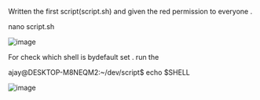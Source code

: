 Written the first script(script.sh) and given the red permission to everyone .

nano script.sh

![image](https://github.com/user-attachments/assets/38e79a5d-e1b5-42c5-91c6-963e14df5090)

For check which shell is bydefault set . run the 

ajay@DESKTOP-M8NEQM2:~/dev/script$ echo $SHELL

![image](https://github.com/user-attachments/assets/4f9baeef-0bb3-413e-ade4-a30ffe29d6ac)



